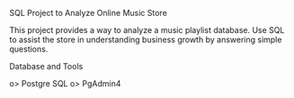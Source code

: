 SQL Project to Analyze Online Music Store

This project provides a way to analyze a music playlist database. Use SQL to assist the store in understanding business growth by answering simple questions.

Database and Tools

o> Postgre SQL
o> PgAdmin4

